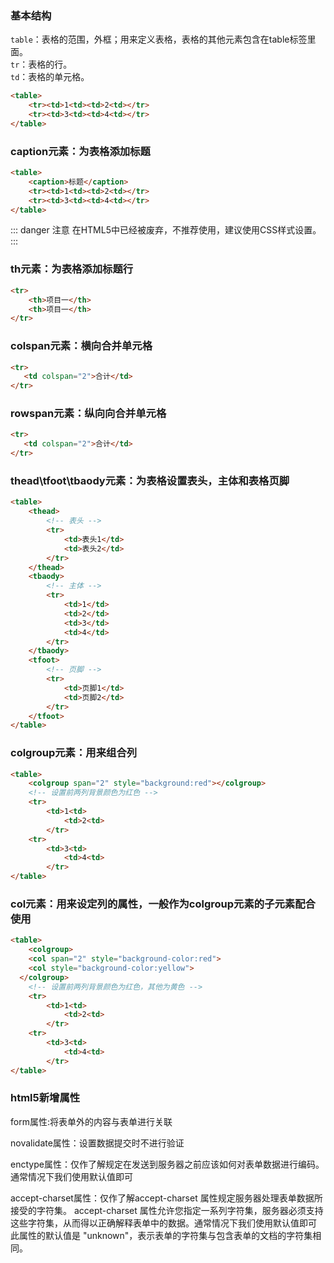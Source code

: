 
### 基本结构
`table`：表格的范围，外框；用来定义表格，表格的其他元素包含在table标签里面。    
`tr`：表格的行。    
`td`：表格的单元格。 
```html
<table>
    <tr><td>1<td><td>2<td></tr>
    <tr><td>3<td><td>4<td></tr>
</table>
```

### caption元素：为表格添加标题
```html
<table>
    <caption>标题</caption>
    <tr><td>1<td><td>2<td></tr>
    <tr><td>3<td><td>4<td></tr>
</table>
```
::: danger 注意
在HTML5中已经被废弃，不推荐使用，建议使用CSS样式设置。 
:::
### th元素：为表格添加标题行
```html
<tr>
    <th>项目一</th>
    <th>项目一</th>
</tr>
```
### colspan元素：横向合并单元格
```html
<tr>
   <td colspan="2">合计</td>
</tr>
```

### rowspan元素：纵向向合并单元格
```html
<tr>
   <td colspan="2">合计</td>
</tr>
```

### thead\tfoot\tbaody元素：为表格设置表头，主体和表格页脚
```html
<table>
	<thead>
        <!-- 表头 -->
		<tr>
			<td>表头1</td>
			<td>表头2</td>
		</tr>
	</thead>
	<tbaody>
        <!-- 主体 -->
		<tr>
			<td>1</td>
			<td>2</td>
			<td>3</td>
			<td>4</td>
		</tr>
	</tbaody>
	<tfoot>
        <!-- 页脚 -->
		<tr>
			<td>页脚1</td>
			<td>页脚2</td>
		</tr>
	</tfoot>
</table>
```
### colgroup元素：用来组合列
```html
<table>
    <colgroup span="2" style="background:red"></colgroup> 
    <!-- 设置前两列背景颜色为红色 -->
    <tr>
        <td>1<td>
            <td>2<td>
        </tr>
    <tr>
        <td>3<td>
            <td>4<td>
        </tr>
</table>
```

### col元素：用来设定列的属性，一般作为colgroup元素的子元素配合使用
```html
<table>
    <colgroup>
    <col span="2" style="background-color:red"> 
    <col style="background-color:yellow">
  </colgroup> 
    <!-- 设置前两列背景颜色为红色，其他为黄色 -->
    <tr>
        <td>1<td>
            <td>2<td>
        </tr>
    <tr>
        <td>3<td>
            <td>4<td>
        </tr>
</table>
```
### html5新增属性
form属性:将表单外的内容与表单进行关联

novalidate属性：设置数据提交时不进行验证

enctype属性：仅作了解规定在发送到服务器之前应该如何对表单数据进行编码。通常情况下我们使用默认值即可

accept-charset属性：仅作了解accept-charset 属性规定服务器处理表单数据所接受的字符集。 accept-charset 属性允许您指定一系列字符集，服务器必须支持这些字符集，从而得以正确解释表单中的数据。通常情况下我们使用默认值即可 此属性的默认值是 "unknown"，表示表单的字符集与包含表单的文档的字符集相同。

 